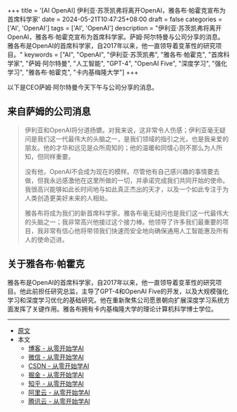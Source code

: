 +++
title = '[AI OpenAI] 伊利亚·苏茨凯弗将离开OpenAI，雅各布·帕霍克宣布为首席科学家'
date = 2024-05-21T10:47:25+08:00
draft = false
categories = ['AI', 'OpenAI']
tags = ['AI', 'OpenAI']
description = "伊利亚·苏茨凯弗将离开OpenAI，雅各布·帕霍克宣布为首席科学家。萨姆·阿尔特曼与公司分享的消息。雅各布是OpenAI的首席科学家，自2017年以来，他一直领导着变革性的研究项目。"
keywords = ["AI", "OpenAI", "伊利亚·苏茨凯弗", "雅各布·帕霍克", "首席科学家", "萨姆·阿尔特曼", "人工智能", "GPT-4", "OpenAI Five", "深度学习", "强化学习", "雅各布·帕霍克", "卡内基梅隆大学"]
+++

以下是CEO萨姆·阿尔特曼今天下午与公司分享的消息。

## 来自萨姆的公司消息
>伊利亚和OpenAI将分道扬镳。对我来说，这非常令人伤感；伊利亚毫无疑问是我们这一代最伟大的头脑之一，是我们领域的指引之光，也是我亲爱的朋友。他的才华和远见是众所周知的；他的温暖和同情心则不那么为人所知，但同样重要。
>
>没有他，OpenAI不会成为现在的模样。尽管他有自己感兴趣的事情要去做，但我永远感激他在这里所做的一切，并承诺完成我们共同开始的使命。我很高兴能够如此长时间地与如此真正杰出的天才，以及一个如此专注于为人类创造更美好未来的人相处。
>
>雅各布将成为我们的新首席科学家。雅各布毫无疑问也是我们这一代最伟大的头脑之一；我非常高兴他接过这个接力棒。他领导了许多我们最重要的项目，我非常有信心他将带领我们快速而安全地向确保通用人工智能惠及所有人的使命迈进。

## 关于雅各布·帕霍克
雅各布是OpenAI的首席科学家，自2017年以来，他一直领导着变革性的研究项目。他此前担任研究总监，主导了GPT-4和OpenAI Five的开发，以及大规模强化学习和深度学习优化的基础研究。他在重新聚焦公司愿景朝向扩展深度学习系统方面发挥了关键作用。雅各布拥有卡内基梅隆大学的理论计算机科学博士学位。

---

- [原文](https://openai.com/index/jakub-pachocki-announced-as-chief-scientist/)
- 本文
    - [博客 - 从零开始学AI](https://blog.aihub2022.top/post/ai-openai-jakub-pachocki-announced-as-chief-scientist/)
    - [微信 - 从零开始学AI](https://mp.weixin.qq.com/s?__biz=MzA3MDIyNTgzNA==&mid=2649977163&idx=1&sn=658bed03d12dc69c3a76bafc5951808a&chksm=86c7cb8eb1b0429880e0d674bf690964d2049dafc1b722851dcb0b72138392b6d76c3fa4c509#rd)
    - [CSDN - 从零开始学AI](https://blog.csdn.net/mahone3297/article/details/139088236)
    - [掘金 - 从零开始学AI](https://juejin.cn/post/7371040857279561791)
    - [知乎 - 从零开始学AI](https://zhuanlan.zhihu.com/p/698947476)
    - [阿里云 - 从零开始学AI](https://developer.aliyun.com/article/1513904)
    - [腾讯云 - 从零开始学AI](https://cloud.tencent.com/developer/article/2419014)
